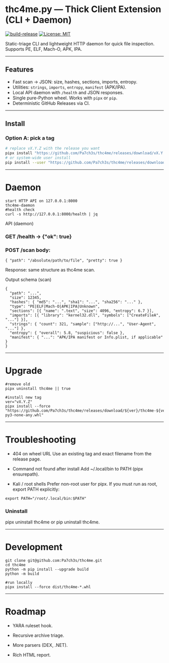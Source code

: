 # thc4me.py — Thick Client Extension (CLI + Daemon)

[![build-release](https://github.com/Pa7ch3s/thc4me/actions/workflows/release.yml/badge.svg)](../../actions/workflows/release.yml)
[![License: MIT](https://img.shields.io/badge/License-MIT-blue.svg)](LICENSE)

Static-triage CLI and lightweight HTTP daemon for quick file inspection. Supports PE, ELF, Mach-O, APK, IPA.

---

## Features

- Fast scan → JSON: size, hashes, sections, imports, entropy.
- Utilities: `strings`, `imports`, `entropy`, `manifest` (APK/IPA).
- Local API daemon with `/health` and JSON responses.
- Single pure-Python wheel. Works with `pipx` or `pip`.
- Deterministic GitHub Releases via CI.

---

## Install

### Option A: pick a tag
```bash
# replace vX.Y.Z with the release you want
pipx install "https://github.com/Pa7ch3s/thc4me/releases/download/vX.Y.Z/thc4me-X.Y.Z-py3-none-any.whl"
# or system-wide user install
pip install --user "https://github.com/Pa7ch3s/thc4me/releases/download/vX.Y.Z/thc4me-X.Y.Z-py3-none-any.whl"
```
---

# Daemon

```
start HTTP API on 127.0.0.1:8000
thc4me-daemon
#health check
curl -s http://127.0.0.1:8000/health | jq
```

API (daemon)
### GET /health → {"ok": true}
### POST /scan body:
```
{ "path": "/absolute/path/to/file", "pretty": true }
```

Response: same structure as thc4me scan.

Output schema (scan)
```
{
  "path": "...",
  "size": 12345,
  "hashes": { "md5": "...", "sha1": "...", "sha256": "..." },
  "type": "PE|ELF|Mach-O|APK|IPA|Unknown",
  "sections": [{ "name": ".text", "size": 4096, "entropy": 6.7 }],
  "imports": [{ "library": "kernel32.dll", "symbols": ["CreateFileA", "..."] }],
  "strings": { "count": 321, "sample": ["http://...", "User-Agent", "..."] },
  "entropy": { "overall": 5.8, "suspicious": false },
  "manifest": { "...": "APK/IPA manifest or Info.plist, if applicable" }
}
```

---

# Upgrade

```
#remove old
pipx uninstall thc4me || true

#install new tag
ver="vX.Y.Z"
pipx install --force "https://github.com/Pa7ch3s/thc4me/releases/download/${ver}/thc4me-${ver#v}-py3-none-any.whl"
```

---

# Troubleshooting

* 404 on wheel URL
Use an existing tag and exact filename from the release page.

* Command not found after install
Add ~/.local/bin to PATH (pipx ensurepath).

* Kali / root shells
Prefer non-root user for pipx. If you must run as root, export PATH explicitly:

```
export PATH="/root/.local/bin:$PATH"
```

### Uninstall
pipx uninstall thc4me or pip uninstall thc4me.

---

# Development
```
git clone git@github.com:Pa7ch3s/thc4me.git
cd thc4me
python -m pip install --upgrade build
python -m build

#run locally
pipx install --force dist/thc4me-*.whl
```

---

# Roadmap

* YARA ruleset hook.

* Recursive archive triage.

* More parsers (DEX, .NET).

* Rich HTML report.
